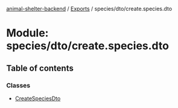 [animal-shelter-backend](../README.md) / [Exports](../modules.md) / species/dto/create.species.dto

# Module: species/dto/create.species.dto

## Table of contents

### Classes

- [CreateSpeciesDto](../classes/species_dto_create_species_dto.CreateSpeciesDto.md)
